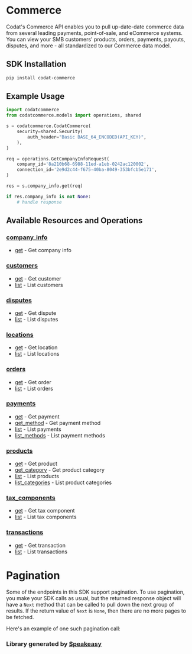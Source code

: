 # Commerce

<!-- Start Codat Library Description -->
﻿Codat's Commerce API enables you to pull up-date-date commerce data from several leading payments, point-of-sale, and eCommerce systems.
You can view your SMB customers' products, orders, payments, payouts, disputes, and more - all standardized to our Commerce data model.

<!-- End Codat Library Description -->

<!-- Start SDK Installation -->
## SDK Installation

```bash
pip install codat-commerce
```
<!-- End SDK Installation -->

## Example Usage
<!-- Start SDK Example Usage -->
```python
import codatcommerce
from codatcommerce.models import operations, shared

s = codatcommerce.CodatCommerce(
    security=shared.Security(
        auth_header="Basic BASE_64_ENCODED(API_KEY)",
    ),
)

req = operations.GetCompanyInfoRequest(
    company_id='8a210b68-6988-11ed-a1eb-0242ac120002',
    connection_id='2e9d2c44-f675-40ba-8049-353bfcb5e171',
)

res = s.company_info.get(req)

if res.company_info is not None:
    # handle response
```
<!-- End SDK Example Usage -->

<!-- Start SDK Available Operations -->
## Available Resources and Operations


### [company_info](docs/sdks/companyinfo/README.md)

* [get](docs/sdks/companyinfo/README.md#get) - Get company info

### [customers](docs/sdks/customers/README.md)

* [get](docs/sdks/customers/README.md#get) - Get customer
* [list](docs/sdks/customers/README.md#list) - List customers

### [disputes](docs/sdks/disputes/README.md)

* [get](docs/sdks/disputes/README.md#get) - Get dispute
* [list](docs/sdks/disputes/README.md#list) - List disputes

### [locations](docs/sdks/locations/README.md)

* [get](docs/sdks/locations/README.md#get) - Get location
* [list](docs/sdks/locations/README.md#list) - List locations

### [orders](docs/sdks/orders/README.md)

* [get](docs/sdks/orders/README.md#get) - Get order
* [list](docs/sdks/orders/README.md#list) - List orders

### [payments](docs/sdks/payments/README.md)

* [get](docs/sdks/payments/README.md#get) - Get payment
* [get_method](docs/sdks/payments/README.md#get_method) - Get payment method
* [list](docs/sdks/payments/README.md#list) - List payments
* [list_methods](docs/sdks/payments/README.md#list_methods) - List payment methods

### [products](docs/sdks/products/README.md)

* [get](docs/sdks/products/README.md#get) - Get product
* [get_category](docs/sdks/products/README.md#get_category) - Get product category
* [list](docs/sdks/products/README.md#list) - List products
* [list_categories](docs/sdks/products/README.md#list_categories) - List product categories

### [tax_components](docs/sdks/taxcomponents/README.md)

* [get](docs/sdks/taxcomponents/README.md#get) - Get tax component
* [list](docs/sdks/taxcomponents/README.md#list) - List tax components

### [transactions](docs/sdks/transactions/README.md)

* [get](docs/sdks/transactions/README.md#get) - Get transaction
* [list](docs/sdks/transactions/README.md#list) - List transactions
<!-- End SDK Available Operations -->



<!-- Start Dev Containers -->



<!-- End Dev Containers -->



<!-- Start Pagination -->
# Pagination

Some of the endpoints in this SDK support pagination. To use pagination, you make your SDK calls as usual, but the
returned response object will have a `Next` method that can be called to pull down the next group of results. If the
return value of `Next` is `None`, then there are no more pages to be fetched.

Here's an example of one such pagination call:


<!-- End Pagination -->

<!-- Placeholder for Future Speakeasy SDK Sections -->


### Library generated by [Speakeasy](https://docs.speakeasyapi.dev/docs/using-speakeasy/client-sdks)